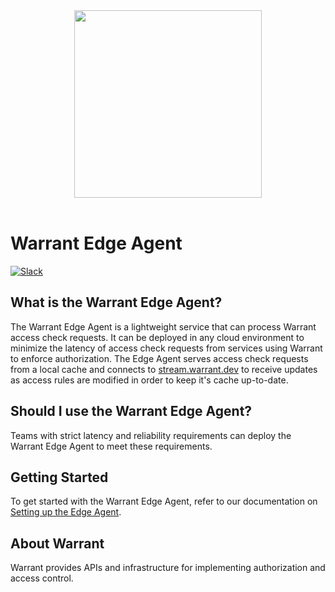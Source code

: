 <div align="center" alt="Warrant">
    <a href="https://warrant.dev/?utm_source=awesome-authz" target="_blank">
        <img src="https://warrant.dev/images/logo-primary-wide.png" width="300">
    </a>
    </br>
    </br>
</div>

# Warrant Edge Agent

[![Slack](https://img.shields.io/badge/slack-join-brightgreen)](https://join.slack.com/t/warrantcommunity/shared_invite/zt-12g84updv-5l1pktJf2bI5WIKN4_~f4w)

## What is the Warrant Edge Agent?

The Warrant Edge Agent is a lightweight service that can process Warrant access check requests. It can be deployed in any cloud environment to minimize the latency of access check requests from services using Warrant to enforce authorization. The Edge Agent serves access check requests from a local cache and connects to [stream.warrant.dev](https://stream.warrant.dev/v1) to receive updates as access rules are modified in order to keep it's cache up-to-date.

## Should I use the Warrant Edge Agent?

Teams with strict latency and reliability requirements can deploy the Warrant Edge Agent to meet these requirements.

## Getting Started

To get started with the Warrant Edge Agent, refer to our documentation on [Setting up the Edge Agent](https://docs.warrant.dev/quickstart/edge-agent).

## About Warrant

Warrant provides APIs and infrastructure for implementing authorization and access control.
